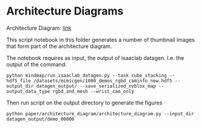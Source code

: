# Architecture Diagrams

Architecture Diagram: [link](https://drive.google.com/file/d/1Zhz6qLruwS4h6vrYDl2fNNewfpOuIPxb/view?usp=drive_link)

This script notebook in this folder generates a number of thumbnail images that form part of the architecture diagram.

The notebook requires as input, the output of isaaclab datagen. I.e. the output of the command:

```
python mindmap/run_isaaclab_datagen.py --task cube_stacking --hdf5_file /datasets/mimicgen/1000_demos_rgbd_caminfo_new.hdf5 --output_dir datagen_output/ --save_serialized_nvblox_map --output_data_type rgbd_and_mesh --wrist_cam_only
```

Then run script on the output directory to generate the figures

```
python paper/architecture_diagram/architecture_diagram.py --input_dir datagen_output/demo_00000
```

